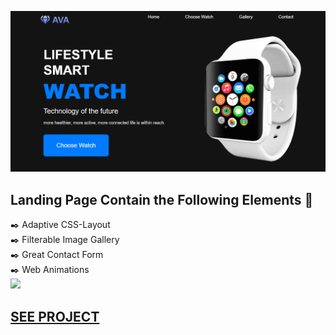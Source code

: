 ![first screen](https://github.com/daria-hryshchenko/landing-page/blob/main/images/first-screen.png)
<br>
## Landing Page Contain the Following Elements :memo:
:black_nib: Adaptive CSS-Layout
<br>
:black_nib:  Filterable Image Gallery
<br>
:black_nib: Great Contact Form
<br>
:black_nib: Web Animations
<br>
![](https://media.giphy.com/media/Xe7bgmRNY2sF1ThoS1/giphy.gif)<h2> [SEE PROJECT](https://daria-hryshchenko.github.io/Landing-Page-AVA/)</h2>
